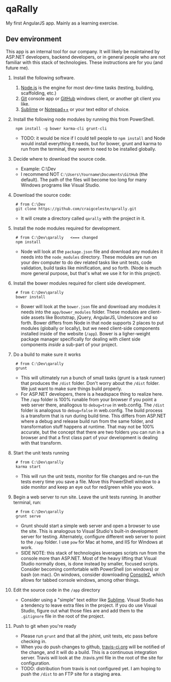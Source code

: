 qaRally
=======
My first AngularJS app. Mainly as a learning exercise.

Dev environment
---------------
This app is an internal tool for our company. It will likely be maintained by ASP.NET developers, backend developers, or in general people who are not familiar with this stack of technologies. These instructions are for you (and future me).

1. Install the following software.

    1. [Node.js] is the engine for most dev-time tasks (testing, building, scaffolding, etc.)
    1. [Git] console app or [GitHub] windows client, or another git client you like.
    1. [Sublime] or [Notepad++] or your text editor of choice.

1. Install the following node modules by running this from PowerShell.

        npm install -g bower karma-cli grunt-cli
   * TODO: it would be nice if I could tell people to `npm install` and Node would install everything it needs, but for bower, grunt and karma to run from the terminal, they seem to need to be installed globally.
   
1. Decide where to download the source code.
   * Example: C:\Dev
   * I recommend NOT `C:\Users\Yourname\Documents\GitHub` (the default). The path of the files will become too long for many Windows programs like Visual Studio.

1. Download the source code:

        # from C:\Dev
        git clone https://github.com/craigceleste/qarally.git
   * It will create a directory called `qarally` with the project in it.

1. Install the node modules required for development.

        # from C:\Dev\qarally   <=== changed
        npm install
   * Node will look at the `package.json` file and download any modules it needs into the `node_modules` directory. These modules are run on your dev computer to do dev related tasks like unit tests, code validation, build tasks like minification, and so forth. (Node is much more general purpose, but that's what we use it for in this project).

1. Install the bower modules required for client side development.

        # from C:\Dev\qarally
        bower install
   * Bower will look at the `bower.json` file and download any modules it needs into the `app/bower_modules` folder. These modules are client-side assets like Bootstrap, jQuery, AngularJS, Underscore and so forth. Bower differs from Node in that node supports 2 places to put modules (globally or locally), but we need client-side components installed inside of the website (`/app`). Bower is a ligher-weight package manager specifically for dealing with client side components _inside_ a sub-part of your project.

1. Do a build to make sure it works

        # from C:\Dev\qarally
        grunt
   * This will ultimately run a bunch of small tasks (grunt is a task runner) that produces the `/dist` folder. Don't worry about the `/dist` folder. We just want to make sure things build properly.
   * For ASP.NET developers, there is a headspace thing to realize here. The `/app` folder is 100% runable from your browser if you point a web server there, anallogous to `debug=true` in web.config. The `/dist` folder is analogous to `debug=false` in web.config. The build process is a transform that is run during build time. This differs from ASP.NET where a debug and release build run from the same folder, and transformation stuff happens at runtime. That may not be 100% accurate, but the concept that there are two folders you can run in a browser and that a first class part of your development is dealing with that transform.

1. Start the unit tests running

        # from C:\Dev\qarally
        karma start
    * This will run the unit tests, monitor for file changes and re-run the tests every time you save a file. Move this PowerShell window to a side monitor and keep an eye out for red/green while you work.

1. Begin a web server to run site. Leave the unit tests running. In another terminal, run:

        # from C:\Dev\qarally
        grunt serve
   * Grunt should start a simple web server and open a browser to use the site. This is analogous to Visual Studio's built-in development server for testing. Alternately, configure different web server to point to the `/app` folder. I use `pow` for Mac at home, and IIS for Windows at work.
   * SIDE NOTE: this stack of technologies leverages scripts run from the console more than ASP.NET. Most of the heavy lifting that Visual Studio normally does, is done instead by smaller, focused scripts. Consider becoming comfortable with PowerShell (on windows) or bash (on mac). On windows, consider downloading [Console2], which allows for tabbed console windows, among other things.

1. Edit the source code in the `/app` directory
   * Consider using a "simple" text editor like [Sublime]. Visual Studio has a tendency to leave extra files in the project. If you do use Visual Studio, figure out what those files are and add them to the `.gitignore` file in the root of the project.

1. Push to git when you're ready
   * Please run `grunt` and that all the jshint, unit tests, etc pass before checking in.
   * When you do push changes to github, [travis-ci.org] will be notified of the change, and it will do a build. This is a continuous integration server. Travis will look at the .travis.yml file in the root of the site for configuration.
   * TODO: distribution from travis is not configured yet. I am hoping to push the `/dist` to an FTP site for a staging area.


[Console2]:http://sourceforge.net/projects/console/
[FireFox]:http://www.mozilla.org/en-US/firefox/new/
[Git]:http://git-scm.com/downloads
[GitHub]:https://help.github.com/articles/set-up-git
[Google Chrome]:https://www.google.com/intl/en_uk/chrome/browser/
[Node.js]:http://nodejs.org/
[Notepad++]:http://notepad-plus-plus.org/
[Sublime]:http://www.sublimetext.com/
[travis-ci.org]:http://travis-ci.org
